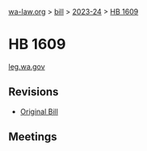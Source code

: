 [wa-law.org](/) > [bill](/bill/) > [2023-24](/bill/2023-24/) > [HB 1609](/bill/2023-24/hb/1609/)

# HB 1609
[leg.wa.gov](https://app.leg.wa.gov/billsummary?BillNumber=1609&Year=2023&Initiative=false)

## Revisions
* [Original Bill](1/)

## Meetings